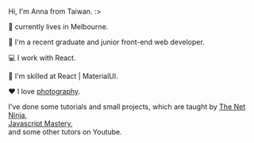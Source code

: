 Hi, I'm Anna from Taiwan. :>

:round_pushpin: currently lives in Melbourne.

:briefcase: I'm a recent graduate and junior front-end web developer. 

:computer: I work with React. 

:ninja: I'm skilled at React | MaterialUI. 

:heart: I love [photography](https://lightroom.app.link/FtABlusKbsb). 

I've done some tutorials and small projects, 
which are taught by [The Net Ninja](https://www.youtube.com/c/TheNetNinja),   
[Javascript Mastery](https://www.youtube.com/c/JavaScriptMastery),   
and some other tutors on Youtube.

